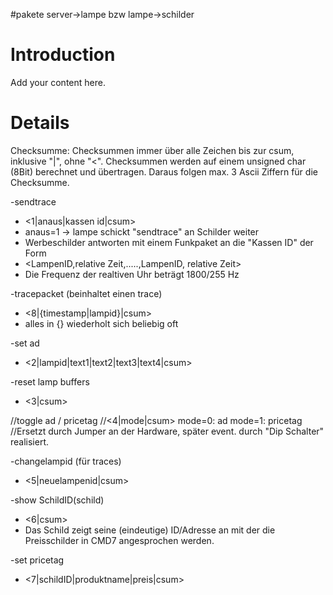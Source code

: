 #pakete server->lampe  bzw lampe->schilder

# Introduction #

Add your content here.


# Details #

Checksumme:
Checksummen immer über alle Zeichen bis zur csum, inklusive "|", ohne "<". Checksummen werden auf einem unsigned char (8Bit) berechnet und übertragen. Daraus folgen max. 3 Ascii Ziffern für die Checksumme.

-sendtrace
  * <1|anaus|kassen id|csum>
  * anaus=1 -> lampe schickt "sendtrace" an Schilder weiter
  * Werbeschilder antworten mit einem Funkpaket an die "Kassen ID" der Form
  * <LampenID,relative Zeit,.....,LampenID, relative Zeit>
  * Die Frequenz der realtiven Uhr beträgt 1800/255 Hz

-tracepacket (beinhaltet einen trace)
  * <8|{timestamp|lampid}|csum>
  * alles in {} wiederholt sich beliebig oft

-set ad
  * <2|lampid|text1|text2|text3|text4|csum>

-reset lamp buffers
  * <3|csum>

//toggle ad / pricetag
//<4|mode|csum> mode=0: ad  mode=1: pricetag
//Ersetzt durch Jumper an der Hardware, später event. durch "Dip Schalter" realisiert.

-changelampid (für traces)
  * <5|neuelampenid|csum>

-show SchildID(schild)
  * <6|csum>
  * Das Schild zeigt seine (eindeutige) ID/Adresse an mit der die Preisschilder in CMD7 angesprochen werden.

-set pricetag
  * <7|schildID|produktname|preis|csum>